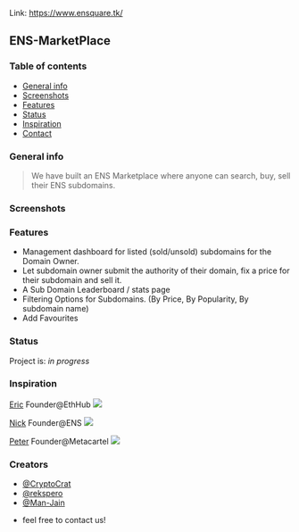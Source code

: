 Link: https://www.ensquare.tk/

## ENS-MarketPlace

### Table of contents

- [General info](#general-info)
- [Screenshots](#screenshots)
- [Features](#features)
- [Status](#status)
- [Inspiration](#inspiration)
- [Contact](#contact)

### General info
> We have built an ENS Marketplace where anyone can search, buy, sell their ENS subdomains. 

### Screenshots


### Features
* Management dashboard for listed (sold/unsold) subdomains for the Domain Owner.
* Let subdomain owner submit the authority of their domain, fix a price for their subdomain and sell it.
* A Sub Domain Leaderboard / stats page
* Filtering Options for Subdomains. (By Price, By Popularity, By subdomain name) 
* Add Favourites


### Status

Project is: _in progress_

### Inspiration

[Eric](https://twitter.com/econoar) Founder@EthHub 
![](screenshots/ens1.png)

[Nick](https://twitter.com/nicksdjohnson) Founder@ENS
![](screenshots/ens2.png)

[Peter](https://twitter.com/pet3rpan_) Founder@Metacartel
![](screenshots/ens3.png)


### Creators

- [@CryptoCrat](https://twitter.com/CryptoCrat7)
- [@rekspero](https://twitter.com/mitramukh)
- [@Man-Jain](https://twitter.com/manankpatni)
* feel free to contact us!
